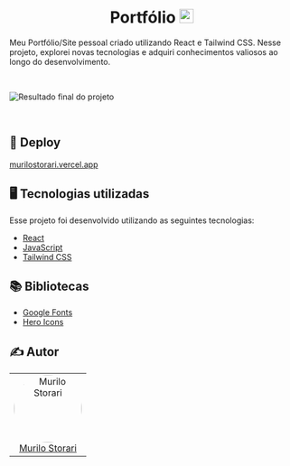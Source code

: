 <h1 align="center">
  Portfólio <img width="25px" src="https://github.com/murilostorari/Portfolio/blob/main/public/logo.png?raw=true"/>
</h1>

Meu Portfólio/Site pessoal criado utilizando React e Tailwind CSS. Nesse projeto, explorei novas tecnologias e adquiri conhecimentos valiosos ao longo do desenvolvimento.

<br>

![Resultado final do projeto](https://github.com/murilostorari/Portfolio/blob/main/public/img/images/Portfolio.png?raw=true)

<br>

## 🚀 Deploy

 [murilostorari.vercel.app](https://murilostorari.vercel.app/)

## 🖥️ Tecnologias utilizadas

Esse projeto foi desenvolvido utilizando as seguintes tecnologias:

- [React](https://react.dev/)
- [JavaScript](https://developer.mozilla.org/pt-BR/docs/Web/JavaScript)
- [Tailwind CSS](https://tailwindcss.com/)

## 📚 Bibliotecas

- [Google Fonts](https://fonts.google.com/)
- [Hero Icons](https://v1.heroicons.com/)

## ✍️ Autor<br>
<table align="center">
<tr>
<td> 
<div align="center">
<img style="width: 120px; border-radius: 50%;" src="https://github.com/murilostorari.png" alt="Murilo Storari"/><br />
<a href="https://github.com/CaduZulian">Murilo Storari</a> 
</div>  
</td>
</tr>
</table>
